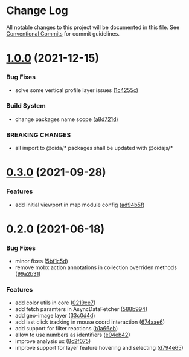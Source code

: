 # Change Log

All notable changes to this project will be documented in this file.
See [Conventional Commits](https://conventionalcommits.org) for commit guidelines.

# [1.0.0](https://gitlab.dev.eoss-cloud.it/frontend/oida/compare/@oida/state-mobx@0.3.0...@oidajs/state-mobx@1.0.0) (2021-12-15)


### Bug Fixes

* solve some vertical profile layer issues ([1c4255c](https://gitlab.dev.eoss-cloud.it/frontend/oida/commit/1c4255c92636a2d3d9ad817b7f017f64a24ac088))


### Build System

* change packages name scope ([a8d721d](https://gitlab.dev.eoss-cloud.it/frontend/oida/commit/a8d721db395a8a9f9c52808c5318c392096cc2a3))


### BREAKING CHANGES

* all import to @oida/\* packages shall be updated with @oidajs/\*





# [0.3.0](https://gitlab.dev.eoss-cloud.it/frontend/oida/compare/@oida/state-mobx@0.2.0...@oida/state-mobx@0.3.0) (2021-09-28)


### Features

* add initial viewport in map module config ([ad94b5f](https://gitlab.dev.eoss-cloud.it/frontend/oida/commit/ad94b5fc6f74c4e1fd8854300cada210105730c2))





# 0.2.0 (2021-06-18)


### Bug Fixes

* minor fixes ([5bf1c5d](https://gitlab.dev.eoss-cloud.it/frontend/oida/commit/5bf1c5d8e62fef3c7eb7c0cf9a268e014e572031))
* remove mobx action annotations in collection overriden methods ([99a2b31](https://gitlab.dev.eoss-cloud.it/frontend/oida/commit/99a2b3190c7bc8b233147e68524f66143b06e9dd))


### Features

* add color utils in core ([0219ce7](https://gitlab.dev.eoss-cloud.it/frontend/oida/commit/0219ce75aefe67ff1b534eba192bc821da7321da))
* add fetch paramters in AsyncDataFetcher ([588b994](https://gitlab.dev.eoss-cloud.it/frontend/oida/commit/588b9940e2fa071125654288868bd5d5092f49d8))
* add geo-image layer ([33c0d4d](https://gitlab.dev.eoss-cloud.it/frontend/oida/commit/33c0d4dfd72c27c26a4e02a061c74c4a40c58bf8))
* add last click tracking in mouse coord interaction ([674aae6](https://gitlab.dev.eoss-cloud.it/frontend/oida/commit/674aae6cce3a842e7b7e6272212fe1addd0b778e))
* add support for filter reactions ([b1a66eb](https://gitlab.dev.eoss-cloud.it/frontend/oida/commit/b1a66eb27532e8c7e262b9c484752ae2f346f266))
* allow to use numbers as identifiers ([e04eb42](https://gitlab.dev.eoss-cloud.it/frontend/oida/commit/e04eb420fa84a0749f473eb599e201ef6941bf0c))
* improve analysis ux ([8c2f075](https://gitlab.dev.eoss-cloud.it/frontend/oida/commit/8c2f075570f1e7c0f04c849ec3daf32d6fc35fbe))
* improve support for layer feature hovering and selecting ([d794e65](https://gitlab.dev.eoss-cloud.it/frontend/oida/commit/d794e65b8eb6adea2b5badbb5400cc62882f4b27))
